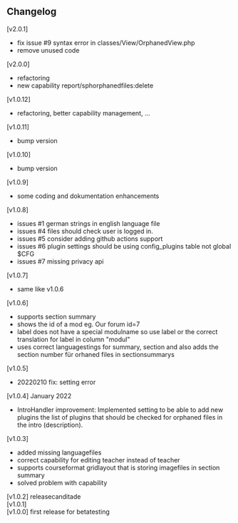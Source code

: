 ## Changelog ##
[v2.0.1]

- fix issue #9 syntax error in classes/View/OrphanedView.php
- remove unused code

[v2.0.0]

- refactoring
- new capability report/sphorphanedfiles:delete

[v1.0.12]

- refactoring, better capability management, ...

[v1.0.11]

- bump version

[v1.0.10]

- bump version

[v1.0.9]

- some coding and dokumentation enhancements

[v1.0.8]

- issues #1 german strings in english language file
- issues #4 files should check user is logged in.
- issues #5 consider adding github actions support
- issues #6 plugin settings should be using config_plugins table not global $CFG
- issues #7 missing privacy api

[v1.0.7]

- same like v1.0.6

[v1.0.6]

- supports section summary
- shows the id of a mod eg.     Our forum id=7
- label does not have a special modulname so use label or the correct translation for label in column "modul"
- uses correct languagestings for summary, section and also adds the section number für orhaned files in sectionsummarys


[v1.0.5]

- 20220210 fix: setting error


[v1.0.4] January 2022

- IntroHandler improvement: Implemented setting to be able to add new plugins the list of plugins that should be checked for orphaned files in the intro (description).


[v1.0.3]

- added missing languagefiles
- correct capability for editing teacher instead of teacher
- supports courseformat gridlayout that is storing imagefiles in section summary
- solved problem with capability

[v1.0.2] releasecanditade  
[v1.0.1]   
[v1.0.0] first release for betatesting  

